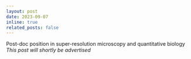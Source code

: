 ```yaml
---
layout: post
date: 2023-09-07
inline: true
related_posts: false
---
```

Post-doc position in super-resolution microscopy and quantitative biology *This post will shortly be advertised*
